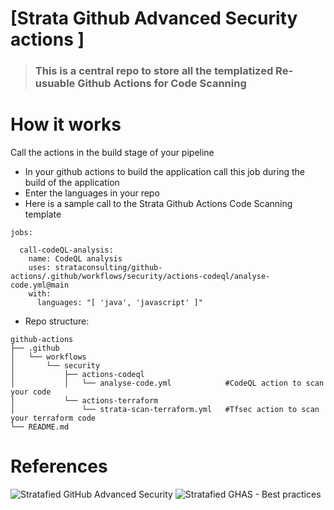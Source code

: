 # [Strata Github Advanced Security actions ]


> ### This is a central repo to store all the templatized Re-usuable Github Actions for Code Scanning


# How it works

Call the actions in the build stage of your pipeline 

* In your github actions to build the application call this job during the build of the application
* Enter the languages in your repo
* Here is a sample call to the Strata Github Actions Code Scanning template 

```
jobs:

  call-codeQL-analysis:
    name: CodeQL analysis 
    uses: strataconsulting/github-actions/.github/workflows/security/actions-codeql/analyse-code.yml@main
    with:
      languages: "[ 'java', 'javascript' ]"
```


* Repo structure:

```
github-actions
├── .github
│   └── workflows
│       └── security
│           ├── actions-codeql
│           │   └── analyse-code.yml            #CodeQL action to scan your code
│           └── actions-terraform
│               └── strata-scan-terraform.yml   #Tfsec action to scan your terraform code
└── README.md

```

# References

![Stratafied GitHub Advanced Security](https://strataconsulting.atlassian.net/l/cp/sNt3DDM9)
![Stratafied GHAS - Best practices](https://strataconsulting.atlassian.net/l/cp/1qcDTPv1)
